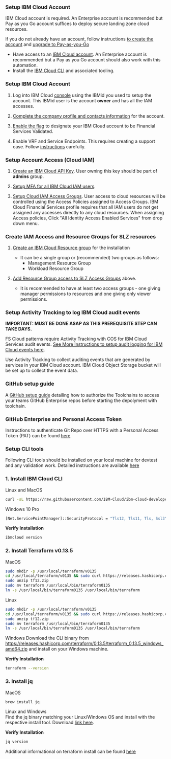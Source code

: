 ### Setup IBM Cloud Account

IBM Cloud account is required. An Enterprise account is recommended but Pay as you Go account suffices to deploy secure landing zone cloud resources. 

If you do not already have an account, follow instructions [to create the account](https://cloud.ibm.com/docs/account?topic=account-account-getting-started#account-gs-createlite) and [upgrade to Pay-as-you-Go](https://cloud.ibm.com/docs/account?topic=account-account-getting-started#account-gs-upgrade)

- Have access to an [IBM Cloud account](https://cloud.ibm.com/docs/account?topic=account-account-getting-started). An Enterprise account is recommended but a Pay as you Go account should also work with this automation.
- Install the [IBM Cloud CLI](https://cloud.ibm.com/docs/cli?topic=cli-getting-started) and associated tooling.

### Setup IBM Cloud Account

1. Log into IBM Cloud [console](https://cloud.ibm.com) using the IBMid you used to setup the account. This IBMid user is the account __owner__ and has all the IAM accesses.

2. [Complete the company profile and contacts information](https://cloud.ibm.com/docs/account?topic=account-contact-info) for the account. 

3. [Enable the flag](https://cloud.ibm.com/docs/account?topic=account-enabling-fs-validated) to designate your IBM Cloud account to be Financial Services Validated.

4. Enable VRF and Service Endpoints. This requires creating a support case. Follow [instructions](https://cloud.ibm.com/docs/account?topic=account-vrf-service-endpoint#vrf) carefully.

### Setup Account Access (Cloud IAM)

1. [Create an IBM Cloud API Key](https://cloud.ibm.com/docs/account?topic=account-userapikey#create_user_key). User owning this key should be part of __admins__ group.

2. [Setup MFA for all IBM Cloud IAM users](https://cloud.ibm.com/docs/account?topic=account-account-getting-started#account-gs-mfa).

3. [Setup Cloud IAM Access Groups](https://cloud.ibm.com/docs/account?topic=account-account-getting-started#account-gs-accessgroups). User access to cloud resources will be controlled using the Access Policies assigned to Access Groups. IBM Cloud Financial Services profile requires that all IAM users do not get assigned any accesses directly to any cloud resources. When assigning Access policies, Click "All Identity Access Enabled Services" from drop down menu.

### Create IAM Access and Resource Groups for SLZ resources

1. [Create an IBM Cloud Resource group](https://cloud.ibm.com/docs/account?topic=account-rgs) for the installation
    - It can be a single group or (recommended) two groups as follows:
      - Management Resource Group
      - Workload Resource Group

2. [Add Resource Group access to SLZ Access Groups](https://cloud.ibm.com/docs/account?topic=account-groups) above.
   - It is recommended to have at least two access groups - one giving manager permissions to resources and one giving only viewer permissions.

### Setup Activity Tracking to log IBM Cloud audit events

**IMPORTANT: MUST BE DONE ASAP AS THIS PREREQUISITE STEP CAN TAKE DAYS.**

FS Cloud patterns require Activity Tracking with COS for IBM Cloud Services audit events. [See More Instructions to setup audit logging for IBM Cloud events here](https://test.cloud.ibm.com/docs/allowlist/framework-financial-services?topic=framework-financial-services-vpc-architecture-logging-audit).

Use Activity Tracking to collect auditing events that are generated by services in your IBM Cloud account. IBM Cloud Object Storage bucket will be set up to collect the event data.

### GitHub setup guide

A [GitHub setup guide](https://github.com/maire-kehoe/whitewater-ref-toolchain) detailing how to authorize the Toolchains to access your teams GitHub Enterprise repos before starting the depolyment with toolchain.

### GitHub Enterprise and Personal Access Token
Instructions to authenticate Git Repo over HTTPS with a Personal Access Token (PAT) can be found [here](../markdowns/ghe_setup.md)

### Setup CLI tools
Following CLI tools should be installed on your local machine for devtest and any validation work.
Detailed instructions are available [here](https://cloud.ibm.com/docs/cli?topic=cli-getting-started)

### 1. Install IBM Cloud CLI
Linux and MacOS
```bash
curl -sL https://raw.githubusercontent.com/IBM-Cloud/ibm-cloud-developer-tools/master/linux-installer/idt-installer | bash
```

Windows 10 Pro
```bash
[Net.ServicePointManager]::SecurityProtocol = "Tls12, Tls11, Tls, Ssl3"; iex(New-Object Net.WebClient).DownloadString('https://raw.githubusercontent.com/IBM-Cloud/ibm-cloud-developer-tools/master/windows-installer/idt-win-installer.ps1')
```

**Verify Installation**
```bash
ibmcloud version
```

### 2. Install Terraform v0.13.5
MacOS
```bash
sudo mkdir -p /usr/local/terraform/v0135
cd /usr/local/terraform/v0135 && sudo curl https://releases.hashicorp.com/terraform/0.13.5/terraform_0.13.5_darwin_amd64.zip --output tf12.zip
sudo unzip tf12.zip
sudo mv terraform /usr/local/bin/terraform0135
ln -s /usr/local/bin/terraform0135 /usr/local/bin/terraform
```

Linux
```bash
sudo mkdir -p /usr/local/terraform/v0135
cd /usr/local/terraform/v0135 && sudo curl https://releases.hashicorp.com/terraform/0.13.5/terraform_0.13.5_linux_amd64.zip --output tf12.zip
sudo unzip tf12.zip
sudo mv terraform /usr/local/bin/terraform0135
ln -s /usr/local/bin/terraform0135 /usr/local/bin/terraform
```

Windows
Download the CLI binary from https://releases.hashicorp.com/terraform/0.13.5/terraform_0.13.5_windows_amd64.zip and install on your Windows machine.

**Verify Installation**
```bash
terraform --version
```

### 3. Install jq
MacOS
```bash
brew install jq
```

Linux and Windows  
Find the jq binary matching your Linux/Windows OS and install with the respective install tool. Download [link here](https://stedolan.github.io/jq/download/).

**Verify Installation**
```bash
jq version
```

Additional informational on terraform install can be found [here](../markdowns/terraform_install.md)
